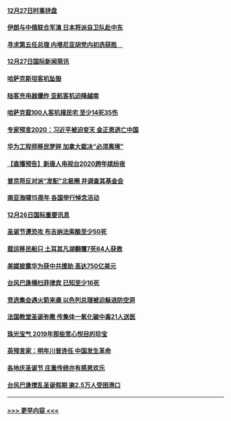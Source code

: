 #### [12月27日时事拼盘](../pages/prog202/a102738992.md?t=12280601) 
#### [伊朗与中俄联合军演 日本将派自卫队赴中东](../pages/prog202/a102738823.md?t=12280601) 
#### [寻求第五任总理 内塔尼亚胡党内初选获胜　](../pages/prog202/a102738772.md?t=12280601) 
#### [12月27日国际新闻简讯](../pages/prog202/a102738604.md?t=12280601) 
#### [哈萨克斯坦客机坠毁](../pages/prog202/a102738606.md?t=12280601) 
#### [陆客充电器爆炸 亚航客机迫降越南](../pages/prog202/a102738530.md?t=12280601) 
#### [哈萨克载100人客机撞民宅 至少14死35伤](../pages/prog202/a102738485.md?t=12280601) 
#### [专家预言2020：习近平被迫变天 金正恩逃亡中国](../pages/prog202/a102738340.md?t=12280601) 
#### [华为工程师移民梦碎 加拿大裁决“必须离境”](../pages/prog202/a102738306.md?t=12280601) 
#### [【直播预告】新唐人电视台2020跨年缤纷夜](../pages/prog202/a102738273.md?t=12280601) 
#### [普京将反对派“发配”北极圈 并调查其基金会](../pages/prog202/a102738056.md?t=12280601) 
#### [南亚海啸15周年 各国举行悼念活动](../pages/prog202/a102738043.md?t=12280601) 
#### [12月26日国际重要讯息](../pages/prog202/a102737872.md?t=12280601) 
#### [圣诞节遭恐攻 布吉纳法索酿至少50死](../pages/prog202/a102737869.md?t=12280601) 
#### [载运移民船只 土耳其凡湖翻覆7死64人获救](../pages/prog202/a102737839.md?t=12280601) 
#### [美媒披露华为获中共援助 高达750亿美元](../pages/prog202/a102737744.md?t=12280601) 
#### [台风巴逢横扫菲律宾 已知至少16死](../pages/prog202/a102737673.md?t=12280601) 
#### [竞选集会遇火箭来袭 以色列总理被迫躲进防空洞](../pages/prog202/a102737659.md?t=12280601) 
#### [法国教堂圣诞弥撒 传集体一氧化碳中毒21人送医](../pages/prog202/a102737634.md?t=12280601) 
#### [珠光宝气 2019年那些赏心悦目的珍宝](../pages/prog202/a102737509.md?t=12280601) 
#### [英预言家：明年川普连任 中国发生革命](../pages/prog202/a102737473.md?t=12280601) 
#### [各地庆圣诞节 庄重传统亦有感恩欢乐](../pages/prog202/a102737408.md?t=12280601) 
#### [台风巴逢搅乱圣诞假期 逾2.5万人受困港口](../pages/prog202/a102737251.md?t=12280601) 

----
#### [ >>> 更早内容 <<< ](../indexes/prog202-earlier.md)
